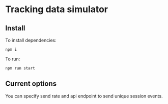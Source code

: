 # Tracking data simulator

## Install
To install dependencies:

```npm i```

To run:

```npm run start```

## Current options
You can specify send rate and api endpoint to send unique session events.
